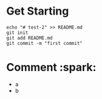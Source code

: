 # Get Starting

```
echo "# test-2" >> README.md
git init
git add README.md
git commit -m "first commit"
```

# Comment :spark:
- a
- b
